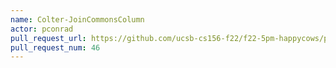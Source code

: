 ```yaml
---
name: Colter-JoinCommonsColumn
actor: pconrad
pull_request_url: https://github.com/ucsb-cs156-f22/f22-5pm-happycows/pull/46
pull_request_num: 46
---
```

